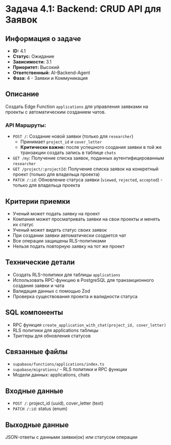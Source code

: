 # Задача 4.1: Backend: CRUD API для Заявок

## Информация о задаче
- **ID:** 4.1
- **Статус:** Ожидание
- **Зависимости:** 3.1
- **Приоритет:** Высокий
- **Ответственный:** AI-Backend-Agent
- **Фаза:** 4 - Заявки и Коммуникация

## Описание
Создать Edge Function `applications` для управления заявками на проекты с автоматическим созданием чатов.

### API Маршруты:
- `POST /`: Создание новой заявки (только для `researcher`)
  - Принимает `project_id` и `cover_letter`
  - **Критически важно:** после успешного создания заявки в той же транзакции создать запись в таблице `chats`
- `GET /my`: Получение списка заявок, поданных аутентифицированным `researcher`
- `GET /project/:projectId`: Получение списка заявок на конкретный проект (только для владельца проекта)
- `PATCH /:id`: Обновление статуса заявки (`viewed`, `rejected`, `accepted`) - только для владельца проекта

## Критерии приемки
- Ученый может подать заявку на проект
- Компания может просматривать заявки на свои проекты и менять их статус
- Ученый может видеть статус своих заявок
- При создании заявки автоматически создается чат
- Все операции защищены RLS-политиками
- Нельзя подать повторную заявку на тот же проект

## Технические детали
- Создать RLS-политики для таблицы `applications`
- Использовать RPC-функцию в PostgreSQL для транзакционного создания заявки и чата
- Валидация данных с помощью Zod
- Проверка существования проекта и валидности статуса

## SQL компоненты
- RPC функция `create_application_with_chat(project_id, cover_letter)`
- RLS политики для applications таблицы
- Триггеры для обновления статусов

## Связанные файлы
- `supabase/functions/applications/index.ts`
- `supabase/migrations/` - RLS политики и RPC функции
- Модели данных: applications, chats

## Входные данные
- `POST /`: project_id (uuid), cover_letter (text)
- `PATCH /:id`: status (enum)

## Выходные данные
JSON-ответы с данными заявки(ок) или статусом операции 